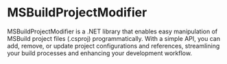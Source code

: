 # MSBuildProjectModifier
MSBuildProjectModifier is a .NET library that enables easy manipulation of MSBuild project files (.csproj) programmatically. With a simple API, you can add, remove, or update project configurations and references, streamlining your build processes and enhancing your development workflow.
